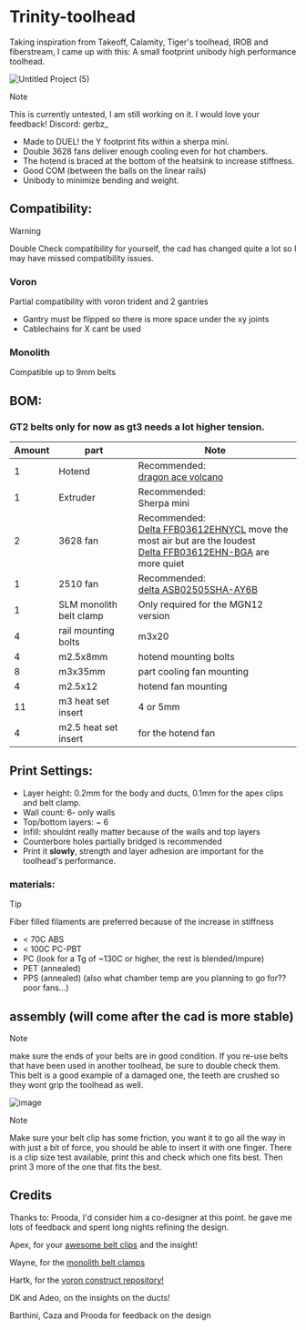 # __Trinity-toolhead__

Taking inspiration from Takeoff, Calamity, Tiger's toolhead, IROB and fiberstream, I came up with this: 
A small footprint unibody high performance toolhead.

![Untitled Project (5)](https://github.com/user-attachments/assets/e66abe7d-150d-415a-bc50-0d7e416bb486)

> [!NOTE]  
> This is currently untested, I am still working on it. I would love your feedback! Discord: gerbz_ 

* Made to DUEL! the Y footprint fits within a sherpa mini.
* Double 3628 fans deliver enough cooling even for hot chambers.
* The hotend is braced at the bottom of the heatsink to increase stiffness.
* Good COM (between the balls on the linear rails)
* Unibody to minimize bending and weight.


## Compatibility:

> [!WARNING]  
> Double Check compatibility for yourself, the cad has changed quite a lot so I may have missed compatibility issues.

### Voron
Partial compatibility with voron trident and 2 gantries 
* Gantry must be flipped so there is more space under the xy joints
* Cablechains for X cant be used

### Monolith
Compatible up to 9mm belts

## BOM:

### GT2 belts only for now as gt3 needs a lot higher tension. 

| Amount | part | Note |
|-|-|-|
| 1 | Hotend | Recommended: <br /> [dragon ace volcano](https://trianglelab.net/products/dragon-ace%E2%84%A2-hotend?VariantsId=11350) |
| 1 | Extruder | Recommended: <br /> Sherpa mini |
| 2 | 3628 fan | Recommended: <br /> [Delta FFB03612EHNYCL](https://www.digikey.com/en/products/detail/delta-electronics/FFB03612EHNYCL/6580720) move the most air but are the loudest <br /> [Delta FFB03612EHN-BGA](https://www.digikey.com/en/products/detail/delta-electronics/FFB03612EHN-BGA/3283582?s=N4IgTCBcDaIGJwEIAYDMA2AjGAogCQDkBaRAcQEEQBdAXyA) are more quiet |
| 1 | 2510 fan | Recommended: <br /> [delta ASB02505SHA-AY6B](https://www.digikey.com/en/products/detail/delta-electronics/ASB02505SHA-AY6B/7491489?s=N4IgTCBcDaIIIGUBCAGMBWF6EAk4Fo4BNANiRAF0BfIA) |
| 1 | SLM monolith belt clamp | Only required for the MGN12 version |
| 4 | rail mounting bolts | m3x20 |
| 4 | m2.5x8mm | hotend mounting bolts |
| 8 | m3x35mm | part cooling fan mounting |
| 4 | m2.5x12 | hotend fan mounting
| 11 | m3 heat set insert | 4 or 5mm
| 4 | m2.5 heat set insert | for the hotend fan



## Print Settings:
* Layer height: 0.2mm for the body and ducts, 0.1mm for the apex clips and belt clamp. 
* Wall count: 6- only walls
* Top/bottom layers: ~ 6
* Infill: shouldnt really matter because of the walls and top layers
* Counterbore holes partially bridged is recommended
* Print it **slowly**, strength and layer adhesion are important for the toolhead's performance. 


### materials:
> [!TIP]
> Fiber filled filaments are preferred because of the increase in stiffness 

* < 70C ABS 
* < 100C PC-PBT
* PC (look for a Tg of ~130C or higher, the rest is blended/impure)
* PET (annealed)
* PPS (annealed) (also what chamber temp are you planning to go for?? poor fans...)

## assembly (will come after the cad is more stable)
> [!NOTE]  
> make sure the ends of your belts are in good condition. If you re-use belts that have been used in another toolhead, be sure to double check them. This belt is a good example of a damaged one, the teeth are crushed so they wont grip the toolhead as well.

![image](https://github.com/user-attachments/assets/29e39f3b-fd8d-4573-bb5d-ef281a1a3118)

> [!NOTE]  
> Make sure your belt clip has some friction, you want it to go all the way in with just a bit of force, you should be able to insert it with one finger. There is a clip size test available, print this and check which one fits best. Then print 3 more of the one that fits the best.


## Credits
Thanks to:
Prooda, I'd consider him a co-designer at this point. he gave me lots of feedback and spent long nights refining the design.

Apex, for your [awesome belt clips](https://github.com/ApexArray/ApexClips) and the insight!

Wayne, for the [monolith belt clamps](https://github.com/CloakedWayne/MISC/tree/main/Monolith_SLM_belt_clamps)

Hartk, for the [voron construct repository!](https://github.com/PrintersForAnts/Voron-Construct)

DK and Adeo, on the insights on the ducts!

Barthini, Caza and Prooda for feedback on the design

